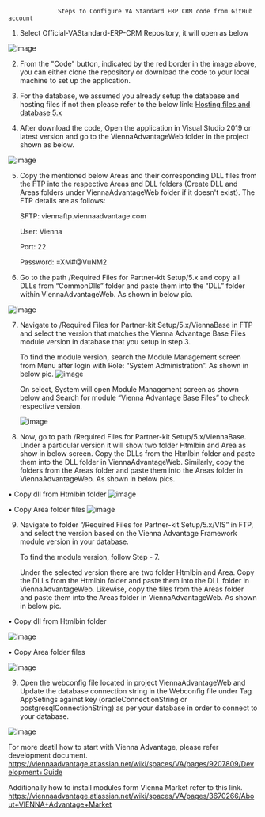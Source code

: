                   Steps to Configure VA Standard ERP CRM code from GitHub account 
 
1.	Select  Official-VAStandard-ERP-CRM Repository, it will open as below 

  ![image](https://github.com/user-attachments/assets/6b02e9b9-17b9-4867-ac21-8bffe35d22e8)


2.	From the "Code" button, indicated by the red border in the image above, you can either clone the repository or download the code to your local machine to set up the application.
   


4.	For the database, we assumed you already setup the database and hosting files if not then please refer to the below link:
  [Hosting files and database 5.x](https://sourceforge.net/projects/erp-crm-advant/files/VIENNA%20Advantage%20HTML5%20Version/VIENNA%20Advantage%20ERP/)


5.	After download the code, Open the application in Visual Studio 2019 or latest version and go to the ViennaAdvantageWeb folder in the project shown as below.
 
  ![image](https://github.com/user-attachments/assets/1d932229-6d2a-4c1c-8ff0-17b018515940)



5.	Copy the mentioned below Areas and their corresponding DLL files from the FTP into the respective Areas and DLL folders (Create DLL and Areas folders under ViennaAdvantageWeb folder if it doesn't exist). The FTP details are as follows:

      SFTP: viennaftp.viennaadvantage.com
  	
      User: Vienna
  	
      Port: 22
  	
      Password: =XM#@VuNM2


7.	Go to the path /Required Files for Partner-kit Setup/5.x and copy all DLLs from “CommonDlls” folder and paste them into the “DLL” folder within ViennaAdvantageWeb. As shown in below pic.

 ![image](https://github.com/user-attachments/assets/afb00e13-422c-49ed-97e5-0380631bab0d)



7.	Navigate to /Required Files for Partner-kit Setup/5.x/ViennaBase in FTP and select the version that matches the Vienna Advantage Base Files module version in database that you setup in step 3.  

    To find the module version, search the Module Management screen from Menu after login with Role: “System Administration”. As shown in below pic.
    ![image](https://github.com/user-attachments/assets/4bdc75e2-a667-43f2-9b20-3d65c370395f)
  	

    On select, System will open Module Management screen as shown below and Search for module “Vienna Advantage Base Files” to check respective version.
  	
    ![image](https://github.com/user-attachments/assets/66781d89-b423-4dcf-a564-d25aaedb07b5)

9.	Now, go to path /Required Files for Partner-kit Setup/5.x/ViennaBase.
    Under a particular version it will show two folder Htmlbin and Area as show in below screen. Copy the DLLs from the Htmlbin folder and paste them into the DLL folder in ViennaAdvantageWeb. Similarly, copy the folders from the Areas folder and paste them into the Areas folder in ViennaAdvantageWeb. As shown in below pics.

•	Copy dll from Htmlbin folder
![image](https://github.com/user-attachments/assets/094b66dd-dfef-4828-bfd1-d03a58635f4e)


•	Copy Area folder files
![image](https://github.com/user-attachments/assets/05627381-466b-4908-8660-14bb6d196154)



9.	Navigate to folder “/Required Files for Partner-kit Setup/5.x/VIS” in FTP, and select the version based on the Vienna Advantage Framework module version in your database.
    
    To find the module version, follow Step - 7.

    Under the selected version there are two folder Htmlbin and Area. Copy the DLLs from the Htmlbin folder and paste them into the DLL folder in ViennaAdvantageWeb. Likewise, copy the files from the Areas folder and paste them into the Areas folder in ViennaAdvantageWeb. As shown in below pic.


  •	Copy dll from Htmlbin folder

   ![image](https://github.com/user-attachments/assets/394fc6a6-0911-43c4-bb45-ff5cc80d3a51)



  •	Copy Area folder files

   ![image](https://github.com/user-attachments/assets/e07497c0-f306-401f-8b41-b8a26c5b4a6d)




9.	Open the webconfig file located in project ViennaAdvantageWeb and Update the database connection string in the Webconfig file under Tag AppSetings against key (oracleConnectionString or postgresqlConnectionString) as per your database in order to connect to your database.
    
  ![image](https://github.com/user-attachments/assets/ea661acd-908f-4a71-a5fd-fe49e1f3faa5)


 For more deatil how to start with Vienna Advantage, please refer development document. https://viennaadvantage.atlassian.net/wiki/spaces/VA/pages/9207809/Development+Guide

 Additionally how to install modules form Vienna Market refer to this link. https://viennaadvantage.atlassian.net/wiki/spaces/VA/pages/3670266/About+VIENNA+Advantage+Market
